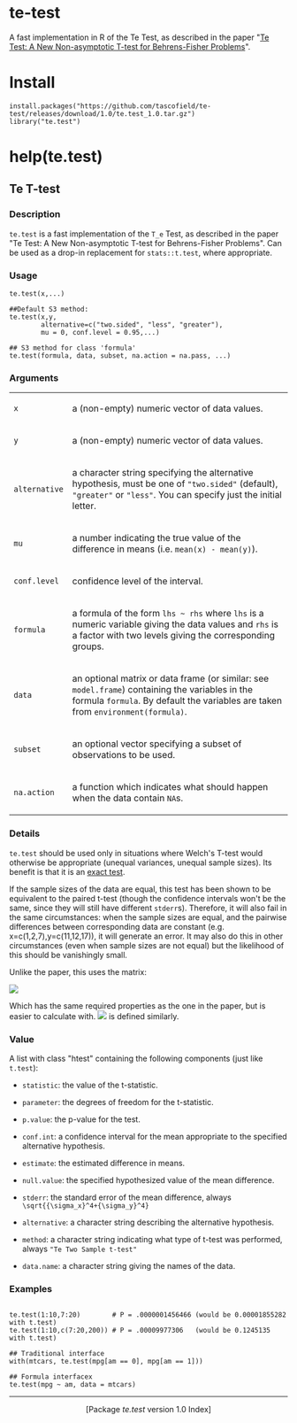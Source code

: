 # te-test
 A fast implementation in R of the Te Test, as described in the paper "[Te Test: A New Non-asymptotic T-test for Behrens-Fisher Problems](https://arxiv.org/abs/2210.16473)".

# Install 
```
install.packages("https://github.com/tascofield/te-test/releases/download/1.0/te.test_1.0.tar.gz") 
library("te.test")
```

# help(te.test) 

<body class="vsc-initialized"><div class="container"><main>



<h2>Te T-test</h2>

<h3>Description</h3>

<p><code>te.test</code> is a fast implementation of the <code class="reqn">T_e</code> Test, as described in the paper "Te Test: A New Non-asymptotic T-test for Behrens-Fisher Problems". Can be used as a drop-in replacement for <code>stats::t.test</code>, where appropriate.
</p>


<h3>Usage</h3>

<pre><code class="language-R">te.test(x,...)

##Default S3 method:
te.test(x,y,
        alternative=c("two.sided", "less", "greater"),
        mu = 0, conf.level = 0.95,...)

## S3 method for class 'formula'
te.test(formula, data, subset, na.action = na.pass, ...)
</code></pre>


<h3>Arguments</h3>

<table>
<tbody><tr><td><code id="x">x</code></td>
<td>
<p>a (non-empty) numeric vector of data values.</p>
</td></tr>
<tr><td><code id="y">y</code></td>
<td>
<p>a (non-empty) numeric vector of data values.</p>
</td></tr>
<tr><td><code id="alternative">alternative</code></td>
<td>
<p>a character string specifying the alternative hypothesis, must be one of <code>"two.sided"</code> (default), <code>"greater"</code> or <code>"less"</code>. You can specify just the initial letter.</p>
</td></tr>
<tr><td><code id="mu">mu</code></td>
<td>
<p>a number indicating the true value of the difference in means (i.e. <code>mean(x) - mean(y)</code>).</p>
</td></tr>
<tr><td><code id="conf.level">conf.level</code></td>
<td>
<p>confidence level of the interval.</p>
</td></tr>
<tr><td><code id="formula">formula</code></td>
<td>
<p>a formula of the form <code>lhs ~ rhs</code> where <code>lhs</code> is a numeric variable giving the data values and <code>rhs</code> is a factor with two levels giving the corresponding groups.</p>
</td></tr>
<tr><td><code id="data">data</code></td>
<td>
<p>an optional matrix or data frame (or similar: see <code>model.frame</code>) containing the variables in the formula <code>formula</code>. By default the variables are taken from <code>environment(formula)</code>.</p>
</td></tr>
<tr><td><code id="subset">subset</code></td>
<td>
<p>an optional vector specifying a subset of observations to be used.</p>
</td></tr>
<tr><td><code id="na.action">na.action</code></td>
<td>
<p>a function which indicates what should happen when the data contain <code>NA</code>s.</p>
</td></tr>
</tbody></table>


<h3>Details</h3>

<p><code>te.test</code> should be used only in situations where Welch's T-test would otherwise be appropriate (unequal variances, unequal sample sizes). Its benefit is that it is an <a href="https://en.wikipedia.org/wiki/Exact_test">exact test</a>.
</p>
<p>If the sample sizes of the data are equal, this test has been shown to be equivalent to the paired t-test (though the confidence intervals won't be the same, since they will still have different <code>stderr</code>s).
Therefore, it will also fail in the same circumstances: when the sample sizes are equal, and the pairwise differences between corresponding data are constant (e.g. x=c(1,2,7),y=c(11,12,17)), it will generate an error.
It may also do this in other circumstances (even when sample sizes are not equal) but the likelihood of this should be vanishingly small.
</p>
<p>Unlike the paper, this uses the matrix:
</p>
<image src="https://github.com/user-attachments/assets/440c23f0-73a2-4232-8cba-6fa514063c5b">

</p>
<p>Which has the same required properties as the one in the paper, but is easier to calculate with. <image src="https://github.com/user-attachments/assets/626ab06a-8936-4ebf-ad69-aeff82e3393f"> is defined similarly.
</p>


<h3>Value</h3>

<p>A list with class "htest" containing the following components (just like <code>t.test</code>):
</p>

<ul>
<li> <p><code>statistic</code>: the value of the t-statistic.
</p>
</li>
<li> <p><code>parameter</code>: the degrees of freedom for the t-statistic.
</p>
</li>
<li> <p><code>p.value</code>: the p-value for the test.
</p>
</li>
<li> <p><code>conf.int</code>: a confidence interval for the mean appropriate to the specified alternative hypothesis.
</p>
</li>
<li> <p><code>estimate</code>: the estimated difference in means.
</p>
</li>
<li> <p><code>null.value</code>: the specified hypothesized value of the mean difference.
</p>
</li>
<li> <p><code>stderr</code>: the standard error of the mean difference, always <code class="reqn">\sqrt{{\sigma_x}^4+{\sigma_y}^4}</code>
</p>
</li>
<li> <p><code>alternative</code>: a character string describing the alternative hypothesis.
</p>
</li>
<li> <p><code>method</code>: a character string indicating what type of t-test was performed, always <code>"Te Two Sample t-test"</code>
</p>
</li>
<li> <p><code>data.name</code>: a character string giving the names of the data.
</p>
</li></ul>

<h3>Examples</h3>

```

te.test(1:10,7:20)        # P = .0000001456466 (would be 0.00001855282 with t.test)
te.test(1:10,c(7:20,200)) # P = .00009977306   (would be 0.1245135     with t.test)

## Traditional interface
with(mtcars, te.test(mpg[am == 0], mpg[am == 1]))

## Formula interfacex
te.test(mpg ~ am, data = mtcars)
```

<hr><div style="text-align: center;">[Package <em>te.test</em> version 1.0 Index]</div></main>

</div>
</body>
